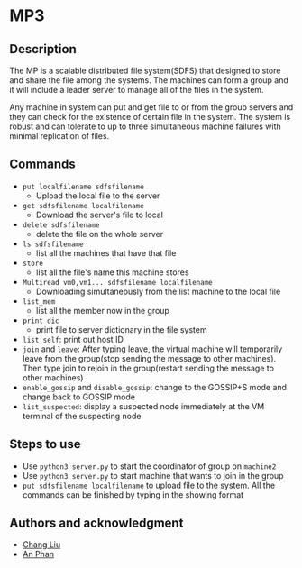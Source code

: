 # MP3

## Description 

The MP is a scalable distributed file system(SDFS) that designed to store and share the file among the systems. The machines can form a group and it will include a leader server to manage all of the files in the system. 

Any machine in system can put and get file to or from the group servers and they can check for the existence of certain file in the system. The system is robust and can tolerate to up to three simultaneous machine failures with minimal replication of files.

## Commands

* `put localfilename sdfsfilename`
  * Upload the local file to the server
* `get sdfsfilename localfilename`
  * Download the server's file to local
* `delete sdfsfilename`
  * delete the file on the whole server
* `ls sdfsfilename`
  * list all the machines that have that file
* `store`
  * list all the file's name this machine stores
* `Multiread vm0,vm1... sdfsfilename localfilename`
  * Downloading simultaneously from the list machine to the local file
* `list_mem`
  * list all the member now in the group
* `print dic`
  * print file to server dictionary in the file system
* `list_self`: print out host ID
* `join` and `leave`: After typing leave, the virtual machine will temporarily leave from the group(stop sending the message to other machines). Then type join to rejoin in the group(restart sending the message to other machines)
* `enable_gossip` and `disable_gossip`: change to the GOSSIP+S mode and change back to GOSSIP mode
* `list_suspected`: display a suspected node immediately at the VM terminal of the suspecting node

## Steps to use
* Use `python3 server.py` to start the coordinator of group on `machine2`
* Use `python3 server.py` to start machine that wants to join in the group
* `put sdfsfilename localfilename` to upload file to the system. All the commands can be finished by typing in the showing format
  
## Authors and acknowledgment
* [Chang Liu](mailto:changl25@illinois.edu)
* [An Phan](mailto:anphan2@illinois.edu)